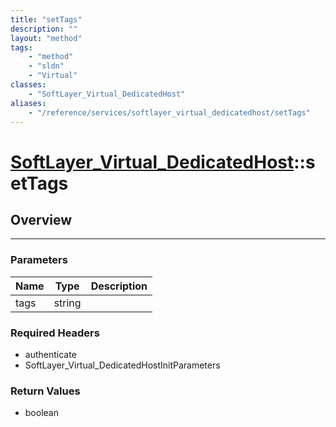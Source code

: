 ```yaml
---
title: "setTags"
description: ""
layout: "method"
tags:
    - "method"
    - "sldn"
    - "Virtual"
classes:
    - "SoftLayer_Virtual_DedicatedHost"
aliases:
    - "/reference/services/softlayer_virtual_dedicatedhost/setTags"
---
```

# [SoftLayer_Virtual_DedicatedHost](/reference/services/SoftLayer_Virtual_DedicatedHost)::setTags





## Overview 


-----

### Parameters 
|Name | Type | Description |
| --- | --- | --- |
|tags| string| |


### Required Headers
* authenticate
* SoftLayer_Virtual_DedicatedHostInitParameters


### Return Values
* boolean




